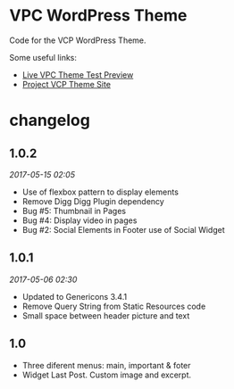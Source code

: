 # VPC WordPress Theme

Code for the VCP WordPress Theme.

Some useful links:
* [Live VPC Theme Test Preview][1]
* [Project VCP Theme Site][2]

# changelog

## 1.0.2
*2017-05-15 02:05*

* Use of flexbox pattern to display elements
* Remove Digg Digg Plugin dependency
* Bug #5: Thumbnail in Pages
* Bug #4: Display video in pages
* Bug #2: Social Elements in Footer use of Social Widget

## 1.0.1
*2017-05-06 02:30*

* Updated to Genericons 3.4.1
* Remove Query String from Static Resources code
* Small space between header picture and text

## 1.0
* Three diferent menus: main, important & foter
* Widget Last Post. Custom image and excerpt.


[1]: http://vcptheme.teoriaweb.com
[2]: http://www.victorcuervo.com/mis-proyectos/vcp-theme/
